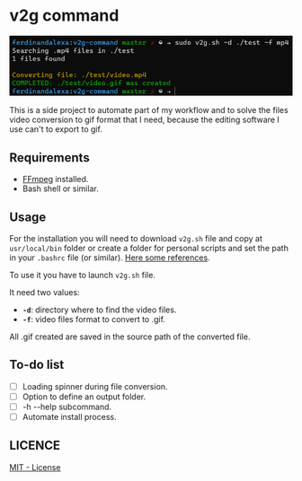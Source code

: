 # v2g command
![WSL console screenshot. Image show next commands and outputs on consople: "sudo v2g.sh -d ./test -f mp4\n Searching .mp4 files in ./test 1 files found\n Converting file: ./test/video.mp4\n COMPLETED: ./test/video.gif was created\n "](preview.png)

This is a side project to automate part of my workflow and to solve the files video conversion to gif format that I need, because the editing software I use can't to export to gif.

## Requirements
* [FFmpeg](https://ffmpeg.org) installed.
* Bash shell or similar.


## Usage
For the installation you will need to download `v2g.sh` file and copy at `usr/local/bin` folder or create a folder for personal scripts and set the path in your `.bashrc` file (or similar). [Here some references](https://stackoverflow.com/questions/3560326/how-to-make-a-shell-script-global).

To use it you have to launch `v2g.sh` file.

It need two values:

* **`-d`**: directory where to find the video files.
* **`-f`**: video files format to convert to .gif.

All .gif created are saved in the source path of the converted file.

## To-do list
- [ ] Loading spinner during file conversion.
- [ ] Option to define an output folder.
- [ ] -h --help subcommand.
- [ ] Automate install process.

## LICENCE
[MIT - License](LICENSE)